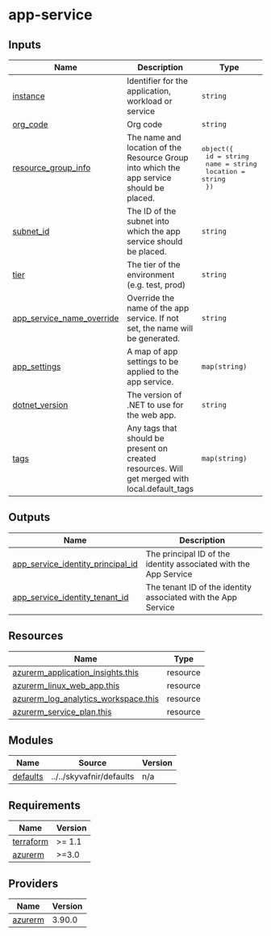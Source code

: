 # app-service

<!-- TERRAFORM_DOCS_BLOCK -->

## Inputs

| Name                                                                                                         | Description                                                                                   | Type                                                                                                   | Default | Required |
| ------------------------------------------------------------------------------------------------------------ | --------------------------------------------------------------------------------------------- | ------------------------------------------------------------------------------------------------------ | ------- | :------: |
| <a name="input_instance"></a> [instance](#input_instance)                                                    | Identifier for the application, workload or service                                           | `string`                                                                                               | n/a     |   yes    |
| <a name="input_org_code"></a> [org_code](#input_org_code)                                                    | Org code                                                                                      | `string`                                                                                               | n/a     |   yes    |
| <a name="input_resource_group_info"></a> [resource_group_info](#input_resource_group_info)                   | The name and location of the Resource Group into which the app service should be placed.      | <pre>object({<br>    id       = string<br>    name     = string<br>    location = string<br>  })</pre> | n/a     |   yes    |
| <a name="input_subnet_id"></a> [subnet_id](#input_subnet_id)                                                 | The ID of the subnet into which the app service should be placed.                             | `string`                                                                                               | n/a     |   yes    |
| <a name="input_tier"></a> [tier](#input_tier)                                                                | The tier of the environment (e.g. test, prod)                                                 | `string`                                                                                               | n/a     |   yes    |
| <a name="input_app_service_name_override"></a> [app_service_name_override](#input_app_service_name_override) | Override the name of the app service. If not set, the name will be generated.                 | `string`                                                                                               | `""`    |    no    |
| <a name="input_app_settings"></a> [app_settings](#input_app_settings)                                        | A map of app settings to be applied to the app service.                                       | `map(string)`                                                                                          | `{}`    |    no    |
| <a name="input_dotnet_version"></a> [dotnet_version](#input_dotnet_version)                                  | The version of .NET to use for the web app.                                                   | `string`                                                                                               | `"8.0"` |    no    |
| <a name="input_tags"></a> [tags](#input_tags)                                                                | Any tags that should be present on created resources. Will get merged with local.default_tags | `map(string)`                                                                                          | `{}`    |    no    |

## Outputs

| Name                                                                                                                                   | Description                                                      |
| -------------------------------------------------------------------------------------------------------------------------------------- | ---------------------------------------------------------------- |
| <a name="output_app_service_identity_principal_id"></a> [app_service_identity_principal_id](#output_app_service_identity_principal_id) | The principal ID of the identity associated with the App Service |
| <a name="output_app_service_identity_tenant_id"></a> [app_service_identity_tenant_id](#output_app_service_identity_tenant_id)          | The tenant ID of the identity associated with the App Service    |

## Resources

| Name                                                                                                                                            | Type     |
| ----------------------------------------------------------------------------------------------------------------------------------------------- | -------- |
| [azurerm_application_insights.this](https://registry.terraform.io/providers/hashicorp/azurerm/latest/docs/resources/application_insights)       | resource |
| [azurerm_linux_web_app.this](https://registry.terraform.io/providers/hashicorp/azurerm/latest/docs/resources/linux_web_app)                     | resource |
| [azurerm_log_analytics_workspace.this](https://registry.terraform.io/providers/hashicorp/azurerm/latest/docs/resources/log_analytics_workspace) | resource |
| [azurerm_service_plan.this](https://registry.terraform.io/providers/hashicorp/azurerm/latest/docs/resources/service_plan)                       | resource |

## Modules

| Name                                                        | Source                   | Version |
| ----------------------------------------------------------- | ------------------------ | ------- |
| <a name="module_defaults"></a> [defaults](#module_defaults) | ../../skyvafnir/defaults | n/a     |

## Requirements

| Name                                                                     | Version |
| ------------------------------------------------------------------------ | ------- |
| <a name="requirement_terraform"></a> [terraform](#requirement_terraform) | >= 1.1  |
| <a name="requirement_azurerm"></a> [azurerm](#requirement_azurerm)       | >=3.0   |

## Providers

| Name                                                         | Version |
| ------------------------------------------------------------ | ------- |
| <a name="provider_azurerm"></a> [azurerm](#provider_azurerm) | 3.90.0  |

<!-- /TERRAFORM_DOCS_BLOCK -->

<!--
# Module scaffolded via skyvafnir-module-template
Author:    jonorrikristjansson
Version:   0.1.0
Timestamp: 2024-01-17T13:33:48
-->
